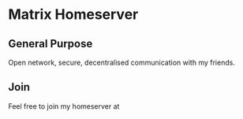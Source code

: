 # Matrix Homeserver

## General Purpose
Open network, secure, decentralised communication with my friends.

## Join
Feel free to join my homeserver at
